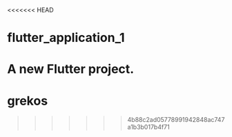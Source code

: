 <<<<<<< HEAD
# flutter_application_1

A new Flutter project.
=======
# grekos
>>>>>>> 4b88c2ad05778991942848ac747a1b3b017b4f71
